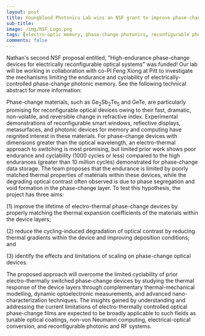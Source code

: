 ```yaml
---
layout: post
title: Youngblood Photonics Lab wins an NSF grant to improve phase-change device endurance
sub-title: 
image: /img/NSF_Logo.png
tags: [electro-optic memory, phase-change photonics, reconfigurable photonics]
comments: false
---
```


Nathan's second NSF proposal entitled, "High-endurance phase-change devices for electrically reconfigurable optical systems" was funded! Our lab will be working in collaboration with co-PI Feng Xiong at Pitt to investigate the mechanisms limiting the endurance and cyclability of electrically-controlled phase-change photonic memory. See the following technical abstract for more information:

Phase-change materials, such as Ge<sub>2</sub>Sb<sub>2</sub>Te<sub>5</sub> and GeTe, are particularly promising for reconfigurable optical devices owing to their fast, dramatic, non-volatile, and reversible change in refractive index. Experimental demonstrations of reconfigurable smart windows, reflective displays, metasurfaces, and photonic devices for memory and computing have reignited interest in these materials. For phase-change devices with dimensions greater than the optical wavelength, an electro-thermal approach to switching is most promising, but limited prior work shows poor endurance and cyclability (1000 cycles or less) compared to the high endurances (greater than 10 million cycles) demonstrated for phase-change data storage. The team proposes that the endurance is limited by poorly matched thermal properties of materials within these devices, while the degrading optical contrast often observed is due to phase segregation and void formation in the phase-change layer. To test this hypothesis, the project has three aims: 

(1) improve the lifetime of electro-thermal phase-change devices by properly matching the thermal expansion coefficients of the materials within the device layers; 

(2) reduce the cycling-induced degradation of optical contrast by reducing thermal gradients within the device and improving deposition conditions; and 

(3) identify the effects and limitations of scaling on phase-change optical devices. 

The proposed approach will overcome the limited cyclability of prior electro-thermally switched phase-change devices by studying the thermal response of the device layers through complementary thermal-mechanical modelling, dynamic optoelectronic measurements, and advanced nano-characterization techniques. The insights gained by understanding and addressing the current limitations of electro-thermally controlled optical phase-change films are expected to be broadly applicable to such fields as tunable optical coatings, non-von Neumann computing, electrical-optical conversion, and reconfigurable photonic and RF systems.